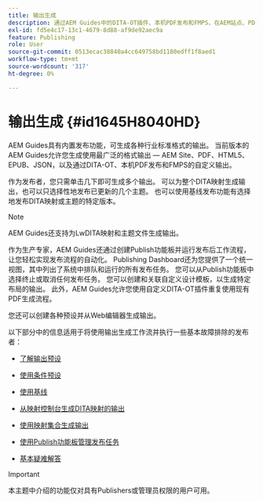 ```yaml
---
title: 输出生成
description: 通过AEM Guides中的DITA-OT插件、本机PDF发布和FMPS，在AEM站点、PDF、HTML5、EPUB、自定义和JSON中生成输出。
exl-id: fd5e4c17-13c1-4679-8d88-af9de92aec9a
feature: Publishing
role: User
source-git-commit: 0513ecac38840a4cc649758bd1180edff1f8aed1
workflow-type: tm+mt
source-wordcount: '317'
ht-degree: 0%

---
```


# 输出生成 {#id1645H8040HD}

AEM Guides具有内置发布功能，可生成各种行业标准格式的输出。 当前版本的AEM Guides允许您生成使用最广泛的格式输出 — AEM Site、PDF、HTML5、EPUB、JSON，以及通过DITA-OT、本机PDF发布和FMPS的自定义输出。

作为发布者，您只需单击几下即可生成多个输出。 可以为整个DITA映射生成输出，也可以只选择性地发布已更新的几个主题。 也可以使用基线发布功能有选择地发布DITA映射或主题的特定版本。

>[!NOTE]
>
> AEM Guides还支持为LwDITA映射和主题文件生成输出。

作为生产专家，AEM Guides还通过创建Publish功能板并运行发布后工作流程，让您轻松实现发布流程的自动化。 Publishing Dashboard还为您提供了一个统一视图，其中列出了系统中排队和运行的所有发布任务。 您可以从Publish功能板中选择终止或取消任何发布任务。 您可以创建和关联自定义设计模板，以生成特定布局的输出。 此外，AEM Guides允许您使用自定义DITA-OT插件重复使用现有PDF生成流程。

您还可以创建各种预设并从Web编辑器生成输出。

以下部分中的信息适用于将使用输出生成工作流并执行一些基本故障排除的发布者：

- [了解输出预设](generate-output-understand-presets.md#)

- [使用条件预设](generate-output-use-condition-presets.md#)

- [使用基线](generate-output-use-baseline-for-publishing.md#)

- [从映射控制台生成DITA映射的输出](generate-output-for-a-dita-map.md#)

- [使用映射集合生成输出](generate-output-use-map-collection-output-generation.md#)

- [使用Publish功能板管理发布任务](generate-output-publish-dashboard.md#)

- [基本疑难解答](generate-output-basic-troubleshooting.md#)


>[!IMPORTANT]
>
> 本主题中介绍的功能仅对具有Publishers或管理员权限的用户可用。
